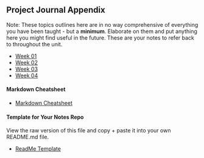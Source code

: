 ## Project Journal Appendix

Note: These topics outlines here are in no way comprehensive of everything you have been taught - but a **minimum**. Elaborate on them and put anything here you might find useful in the future. These are your notes to refer back to throughout the unit.

+ [Week 01](https://github.com/KyleGoslan/Digital-Media-Design/blob/master/Notes/01.md)
+ [Week 02](https://github.com/KyleGoslan/Digital-Media-Design/blob/master/Notes/02.md)
+ [Week 03](https://github.com/KyleGoslan/Digital-Media-Design/blob/master/Notes/03.md)
+ [Week 04](https://github.com/KyleGoslan/Digital-Media-Design/blob/master/Notes/04.md)


#### Markdown Cheatsheet
+ [Markdown Cheatsheet](https://guides.github.com/features/mastering-markdown/)

#### Template for Your Notes Repo
View the raw version of this file and copy + paste it into your own README.md file. 
+ [ReadMe Template](https://github.com/KyleGoslan/Digital-Media-Design/blob/master/Notes/Template.md)
